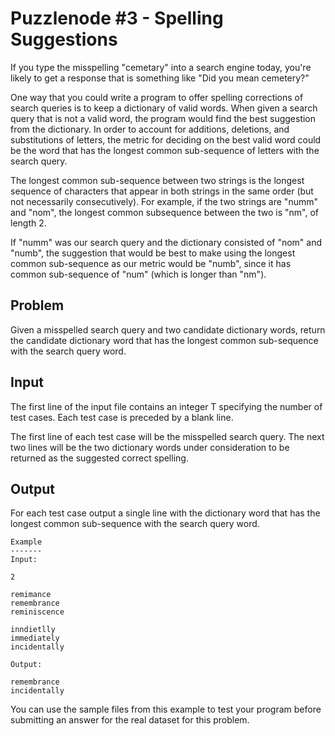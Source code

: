 # Puzzlenode #3 - Spelling Suggestions

If you type the misspelling "cemetary" into a search engine today, you're likely
to get a response that is something like "Did you mean cemetery?"

One way that you could write a program to offer spelling corrections of search
queries is to keep a dictionary of valid words. When given a search query that
is not a valid word, the program would find the best suggestion from the dictionary.
In order to account for additions, deletions, and substitutions of letters, the
metric for deciding on the best valid word could be the word that has the longest
common sub-sequence of letters with the search query.

The longest common sub-sequence between two strings is the longest sequence of
characters that appear in both strings in the same order (but not necessarily
consecutively). For example, if the two strings are "numm" and "nom", the longest
common subsequence between the two is "nm", of length 2.

If "numm" was our search query and the dictionary consisted of "nom" and "numb",
the suggestion that would be best to make using the longest common sub-sequence
as our metric would be "numb", since it has common sub-sequence of "num" (which
is longer than "nm").

## Problem

Given a misspelled search query and two candidate dictionary words, return the
candidate dictionary word that has the longest common sub-sequence with the search
query word.

## Input

The first line of the input file contains an integer T specifying the number of
test cases. Each test case is preceded by a blank line.

The first line of each test case will be the misspelled search query. The next
two lines will be the two dictionary words under consideration to be returned as
the suggested correct spelling.

## Output

For each test case output a single line with the dictionary word that has the
longest common sub-sequence with the search query word.

    Example
    -------
    Input:

    2

    remimance
    remembrance
    reminiscence

    inndietlly
    immediately
    incidentally

    Output:

    remembrance
    incidentally

You can use the sample files from this example to test your program before
submitting an answer for the real dataset for this problem.

